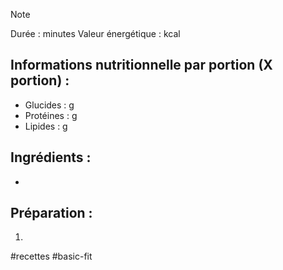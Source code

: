 > [!NOTE]
> Durée :  minutes
> Valeur énergétique :  kcal
## Informations nutritionnelle par portion (X portion) :
- Glucides : g
- Protéines : g
- Lipides : g
## Ingrédients : 
- 
## Préparation :
1. 

#recettes #basic-fit
